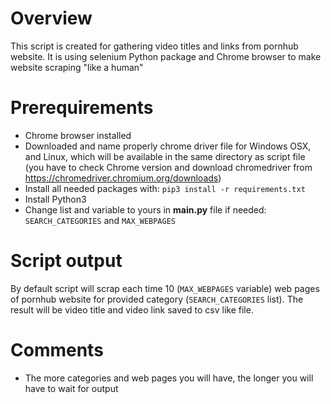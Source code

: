 # Overview
This script is created for gathering video titles and links from pornhub website. It is using selenium Python package and Chrome browser to make website scraping "like a human"

# Prerequirements
* Chrome browser installed
* Downloaded and name properly chrome driver file for Windows OSX, and Linux, which will be available in the same directory as script file (you have to check Chrome version and download chromedriver from https://chromedriver.chromium.org/downloads)
* Install all needed packages with: ```pip3 install -r requirements.txt```
* Install Python3
* Change list and variable to yours in **main.py** file if needed: ```SEARCH_CATEGORIES``` and ```MAX_WEBPAGES```

# Script output
By default script will scrap each time 10 (```MAX_WEBPAGES``` variable) web pages of pornhub website for provided category (```SEARCH_CATEGORIES``` list). The result will be video title and video link saved to csv like file.

# Comments
* The more categories and web pages you will have, the longer you will have to wait for output
